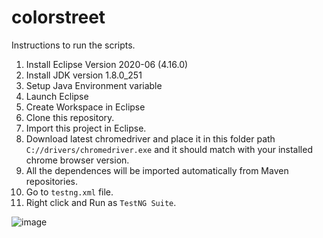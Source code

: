 # colorstreet

Instructions to run the scripts.

1. Install Eclipse Version 2020-06 (4.16.0)
2. Install JDK version 1.8.0_251
3. Setup Java Environment variable
4. Launch Eclipse
5. Create Workspace in Eclipse
6. Clone this repository.
7. Import this project in Eclipse.
8. Download latest chromedriver and place it in this folder path `C://drivers/chromedriver.exe` and it should match with your installed chrome browser version.
9. All the dependences will be imported automatically from Maven repositories.
10. Go to `testng.xml` file.
11. Right click and Run as `TestNG Suite`.

![image](https://user-images.githubusercontent.com/117222599/199351931-dd6a6e00-9356-48ea-84de-9e66609ba203.png)
